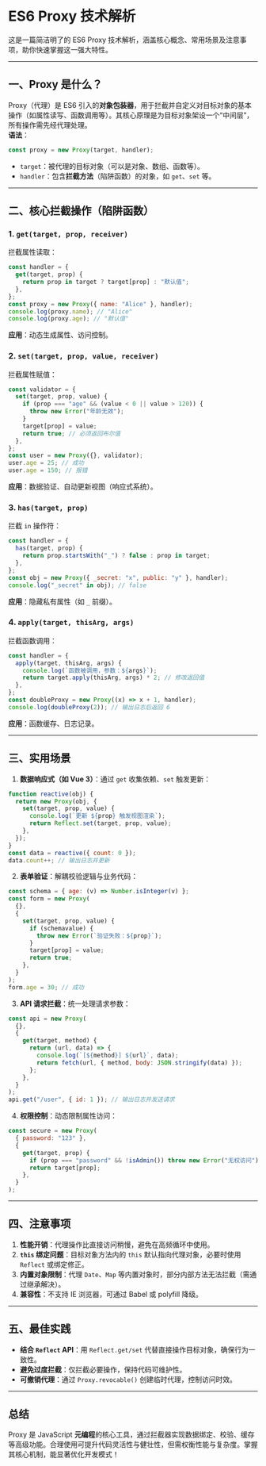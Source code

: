 # ES6 Proxy 技术解析

这是一篇简洁明了的 ES6 Proxy 技术解析，涵盖核心概念、常用场景及注意事项，助你快速掌握这一强大特性。

---

## **一、Proxy 是什么？**

Proxy（代理）是 ES6 引入的**对象包装器**，用于拦截并自定义对目标对象的基本操作（如属性读写、函数调用等）。其核心原理是为目标对象架设一个“中间层”，所有操作需先经代理处理。  
**语法**：

```javascript
const proxy = new Proxy(target, handler);
```

- `target`：被代理的目标对象（可以是对象、数组、函数等）。
- `handler`：包含**拦截方法**（陷阱函数）的对象，如 `get`、`set` 等。

---

## **二、核心拦截操作（陷阱函数）**

### 1. **`get(target, prop, receiver)`**

拦截属性读取：

```javascript
const handler = {
  get(target, prop) {
    return prop in target ? target[prop] : "默认值";
  },
};
const proxy = new Proxy({ name: "Alice" }, handler);
console.log(proxy.name); // "Alice"
console.log(proxy.age); // "默认值"
```

**应用**：动态生成属性、访问控制。

### 2. **`set(target, prop, value, receiver)`**

拦截属性赋值：

```javascript
const validator = {
  set(target, prop, value) {
    if (prop === "age" && (value < 0 || value > 120)) {
      throw new Error("年龄无效");
    }
    target[prop] = value;
    return true; // 必须返回布尔值
  },
};
const user = new Proxy({}, validator);
user.age = 25; // 成功
user.age = 150; // 报错
```

**应用**：数据验证、自动更新视图（响应式系统）。

### 3. **`has(target, prop)`**

拦截 `in` 操作符：

```javascript
const handler = {
  has(target, prop) {
    return prop.startsWith("_") ? false : prop in target;
  },
};
const obj = new Proxy({ _secret: "x", public: "y" }, handler);
console.log("_secret" in obj); // false
```

**应用**：隐藏私有属性（如 `_` 前缀）。

### 4. **`apply(target, thisArg, args)`**

拦截函数调用：

```javascript
const handler = {
  apply(target, thisArg, args) {
    console.log(`函数被调用，参数：${args}`);
    return target.apply(thisArg, args) * 2; // 修改返回值
  },
};
const doubleProxy = new Proxy((x) => x + 1, handler);
console.log(doubleProxy(2)); // 输出日志后返回 6
```

**应用**：函数缓存、日志记录。

---

## **三、实用场景**

1. **数据响应式（如 Vue 3）**：通过 `get` 收集依赖、`set` 触发更新：

```javascript
function reactive(obj) {
  return new Proxy(obj, {
    set(target, prop, value) {
      console.log(`更新 ${prop} 触发视图渲染`);
      return Reflect.set(target, prop, value);
    },
  });
}
const data = reactive({ count: 0 });
data.count++; // 输出日志并更新
```

2. **表单验证**：解耦校验逻辑与业务代码：

```javascript
const schema = { age: (v) => Number.isInteger(v) };
const form = new Proxy(
  {},
  {
    set(target, prop, value) {
      if (schemavalue) {
        throw new Error(`验证失败：${prop}`);
      }
      target[prop] = value;
      return true;
    },
  }
);
form.age = 30; // 成功
```

3. **API 请求拦截**：统一处理请求参数：

```javascript
const api = new Proxy(
  {},
  {
    get(target, method) {
      return (url, data) => {
        console.log(`[${method}] ${url}`, data);
        return fetch(url, { method, body: JSON.stringify(data) });
      };
    },
  }
);
api.get("/user", { id: 1 }); // 输出日志并发送请求
```

4. **权限控制**：动态限制属性访问：

```javascript
const secure = new Proxy(
  { password: "123" },
  {
    get(target, prop) {
      if (prop === "password" && !isAdmin()) throw new Error("无权访问");
      return target[prop];
    },
  }
);
```

---

## **四、注意事项**

1. **性能开销**：代理操作比直接访问稍慢，避免在高频循环中使用。
2. **`this` 绑定问题**：目标对象方法内的 `this` 默认指向代理对象，必要时使用 `Reflect` 或绑定修正。
3. **内置对象限制**：代理 `Date`、`Map` 等内置对象时，部分内部方法无法拦截（需通过继承解决）。
4. **兼容性**：不支持 IE 浏览器，可通过 Babel 或 polyfill 降级。

---

## **五、最佳实践**

- **结合 `Reflect` API**：用 `Reflect.get/set` 代替直接操作目标对象，确保行为一致性。
- **避免过度拦截**：仅拦截必要操作，保持代码可维护性。
- **可撤销代理**：通过 `Proxy.revocable()` 创建临时代理，控制访问时效。

---

## **总结**

Proxy 是 JavaScript **元编程**的核心工具，通过拦截器实现数据绑定、校验、缓存等高级功能。合理使用可提升代码灵活性与健壮性，但需权衡性能与复杂度。掌握其核心机制，能显著优化开发模式！
